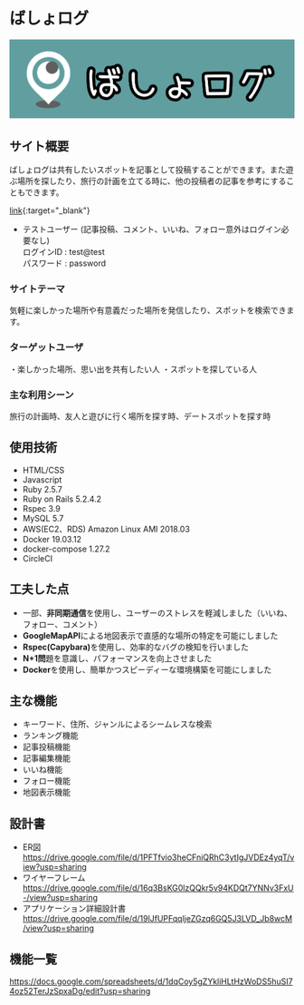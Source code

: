 # ばしょログ

![画像１](./README_image_1.jpg)

## サイト概要
ばしょログは共有したいスポットを記事として投稿することができます。また遊ぶ場所を探したり、旅行の計画を立てる時に、他の投稿者の記事を参考にすることもできます。

[link](http://basyolog.net){:target="_blank"}

- テストユーザー (記事投稿、コメント、いいね、フォロー意外はログイン必要なし)<br>
 ログインID : test@test<br>
 パスワード : password

### サイトテーマ
気軽に楽しかった場所や有意義だった場所を発信したり、スポットを検索できます。

### ターゲットユーザ
・楽しかった場所、思い出を共有したい人
・スポットを探している人

### 主な利用シーン
旅行の計画時、友人と遊びに行く場所を探す時、デートスポットを探す時


## 使用技術

- HTML/CSS
- Javascript
- Ruby 2.5.7
- Ruby on Rails 5.2.4.2
- Rspec 3.9
- MySQL 5.7
- AWS(EC2、RDS) Amazon Linux AMI 2018.03
- Docker 19.03.12
- docker-compose 1.27.2
- CircleCI


## 工夫した点

- 一部、<b>非同期通信</b>を使用し、ユーザーのストレスを軽減しました（いいね、フォロー、コメント）
- <b>GoogleMapAPI</b>による地図表示で直感的な場所の特定を可能にしました
- <b>Rspec(Capybara)</b>を使用し、効率的なバグの検知を行いました
- <b>N+1問</b>題を意識し、パフォーマンスを向上させました
- <b>Docker</b>を使用し、簡単かつスピーディーな環境構築を可能にしました


## 主な機能
- キーワード、住所、ジャンルによるシームレスな検索
- ランキング機能
- 記事投稿機能
- 記事編集機能
- いいね機能
- フォロー機能
- 地図表示機能


## 設計書
- ER図
https://drive.google.com/file/d/1PFTfvio3heCFniQRhC3ytIgJVDEz4yqT/view?usp=sharing
- ワイヤーフレーム
https://drive.google.com/file/d/16q3BsKG0lzQQkr5v94KDQt7YNNv3FxU-/view?usp=sharing
- アプリケーション詳細設計書
https://drive.google.com/file/d/19lJfUPFqqljeZGzq6GQ5J3LVD_Jb8wcM/view?usp=sharing


## 機能一覧
https://docs.google.com/spreadsheets/d/1dqCoy5gZYkliHLtHzWoDS5huSI74oz52TerJzSpxaDg/edit?usp=sharing
